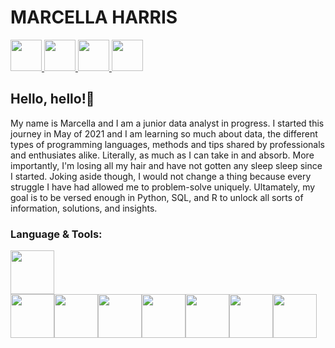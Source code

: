 # MARCELLA HARRIS

<a href="https://github.com/MarcellaHarr">
    <img height="50" src="https://cdn.jsdelivr.net/gh/devicons/devicon/icons/github/github-original-wordmark.svg"/>
</a>
<a href="https://www.linkedin.com/in/marcellalharris">
    <img height="50" src="https://cdn.jsdelivr.net/gh/devicons/devicon/icons/linkedin/linkedin-plain.svg"/>
</a>
<a href="https://www.kaggle.com/marcellaharris">
    <img height="50" src="https://cdn.jsdelivr.net/gh/devicons/devicon/icons/kaggle/kaggle-original-wordmark.svg"/>
</a>
<a href="https://twitter.com/cellaharris">
    <img height="50" src="https://cdn.jsdelivr.net/gh/devicons/devicon/icons/twitter/twitter-original.svg"/>
</a>

## Hello, hello!👋

My name is Marcella and I am a junior data analyst in progress. I started this journey in May of 2021 and I am learning so much about data, the different types of programming languages, methods and tips shared by professionals and enthusiates alike. Literally, as much as I can take in and absorb. More importantly, I'm losing all my hair and have not gotten any sleep sleep since I started. Joking aside though, I would not change a thing because every struggle I have had allowed me to problem-solve uniquely. Ultamately, my goal is to be versed enough in Python, SQL, and R to unlock all sorts of information, solutions, and insights.

### Language & Tools:

<img height=70 src="https://cdn.jsdelivr.net/gh/devicons/devicon/icons/cplusplus/cplusplus-original.svg"/><br/><img height=70 src="https://cdn.jsdelivr.net/gh/devicons/devicon/icons/html5/html5-original.svg"/><img height=70 src="https://cdn.jsdelivr.net/gh/devicons/devicon/icons/jupyter/jupyter-original-wordmark.svg" /><img height=70 src="https://cdn.jsdelivr.net/gh/devicons/devicon/icons/mysql/mysql-original-wordmark.svg" /><img height=70 src="https://cdn.jsdelivr.net/gh/devicons/devicon/icons/python/python-original.svg" /><img height=70 src="https://cdn.jsdelivr.net/gh/devicons/devicon/icons/rstudio/rstudio-plain.svg" /><img height=70 src="https://cdn.jsdelivr.net/gh/devicons/devicon/icons/visualstudio/visualstudio-plain.svg" /><img height=70 src="https://cdn.jsdelivr.net/gh/devicons/devicon/icons/vscode/vscode-original-wordmark.svg" />


<!---
MarcellaHarr/MarcellaHarr is a ✨ special ✨ repository because its `README.md` (this file) appears on your GitHub profile.
You can click the Preview link to take a look at your changes.
--->
